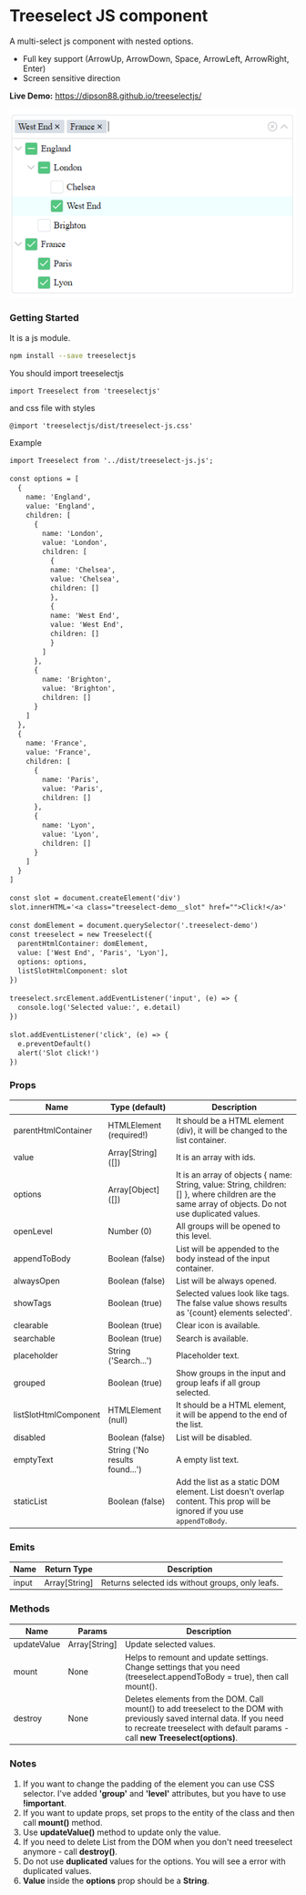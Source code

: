 # Treeselect JS component

A multi-select js component with nested options.

- Full key support (ArrowUp, ArrowDown, Space, ArrowLeft, ArrowRight, Enter)
- Screen sensitive direction

**Live Demo:** https://dipson88.github.io/treeselectjs/

![Example img](https://github.com/dipson88/treeselectjs/blob/main/treeselectjs.png?raw=true)

### Getting Started
It is a js module.

```bash
npm install --save treeselectjs
```
You should import treeselectjs
```
import Treeselect from 'treeselectjs'
```
and css file with styles
```
@import 'treeselectjs/dist/treeselect-js.css'
```

Example
```
import Treeselect from '../dist/treeselect-js.js';

const options = [
  {
    name: 'England',
    value: 'England',
    children: [
      {
        name: 'London',
        value: 'London',
        children: [
          {
          name: 'Chelsea',
          value: 'Chelsea',
          children: []
          },
          {
          name: 'West End',
          value: 'West End',
          children: []
          }
        ]
      },
      {
        name: 'Brighton',
        value: 'Brighton',
        children: []
      }
    ]
  },
  {
    name: 'France',
    value: 'France',
    children: [
      {
        name: 'Paris',
        value: 'Paris',
        children: []
      },
      {
        name: 'Lyon',
        value: 'Lyon',
        children: []
      }
    ]
  }
]

const slot = document.createElement('div')
slot.innerHTML='<a class="treeselect-demo__slot" href="">Click!</a>'

const domElement = document.querySelector('.treeselect-demo')
const treeselect = new Treeselect({
  parentHtmlContainer: domElement,
  value: ['West End', 'Paris', 'Lyon'],
  options: options,
  listSlotHtmlComponent: slot
})

treeselect.srcElement.addEventListener('input', (e) => {
  console.log('Selected value:', e.detail)
})

slot.addEventListener('click', (e) => {
  e.preventDefault()
  alert('Slot click!')
})
```

### Props
Name  | Type (default) | Description
------------- | ------------- | -------------
parentHtmlContainer  | HTMLElement (required!) | It should be a HTML element (div), it will be changed to the list container.
value  | Array[String] ([]) | It is an array with ids.
options  | Array[Object] ([]) | It is an array of objects { name: String, value: String, children: [] }, where children are the same array of objects. Do not use duplicated values.
openLevel  | Number (0) | All groups will be opened to this level.
appendToBody  | Boolean (false) | List will be appended to the body instead of the input container.
alwaysOpen  | Boolean (false) | List will be always opened.
showTags  | Boolean (true) | Selected values look like tags. The false value shows results as '{count} elements selected'.
clearable  | Boolean (true) | Clear icon is available.
searchable  | Boolean (true) | Search is available.
placeholder  | String ('Search...') | Placeholder text.
grouped | Boolean (true) | Show groups in the input and group leafs if all group selected.
listSlotHtmlComponent | HTMLElement (null) | It should be a HTML element, it will be append to the end of the list.
disabled | Boolean (false) | List will be disabled.
emptyText | String ('No results found...') | A empty list text.
staticList | Boolean (false) | Add the list as a static DOM element. List doesn't overlap content. This prop will be ignored if you use `appendToBody`.

### Emits
Name  | Return Type | Description
------------- | ------------- | -------------
input  | Array[String] | Returns selected ids without groups, only leafs.

### Methods
Name  | Params | Description
------------- | ------------- | -------------
updateValue  | Array[String] | Update selected values.
mount  | None | Helps to remount and update settings. Change settings that you need (treeselect.appendToBody = true), then call mount().
destroy  | None | Deletes elements from the DOM. Call mount() to add treeselect to the DOM with previously saved internal data. If you need to recreate treeselect with default params - call **new Treeselect(options)**.

### Notes
1) If you want to change the padding of the element you can use CSS selector. I've added **'group'** and **'level'** attributes, but you have to use **!important**.
2) If you want to update props, set props to the entity of the class and then call **mount()** method.
3) Use **updateValue()** method to update only the value.
4) If you need to delete List from the DOM when you don't need treeselect anymore - call **destroy()**.
5) Do not use **duplicated** values for the options. You will see a error with duplicated values.
6) **Value** inside the **options** prop should be a **String**.